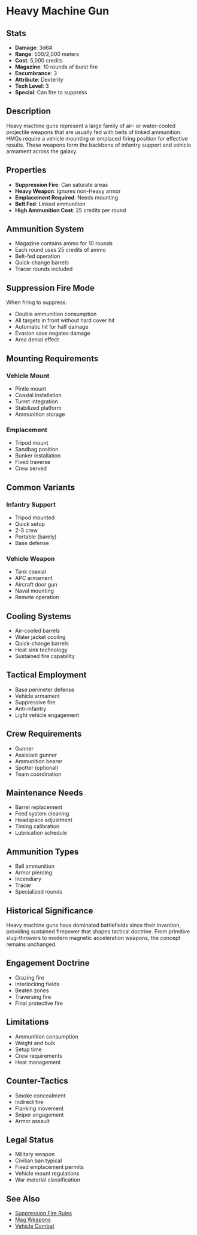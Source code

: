 # Heavy Machine Gun

## Stats
- **Damage**: 3d6#
- **Range**: 500/2,000 meters
- **Cost**: 5,000 credits
- **Magazine**: 10 rounds of burst fire
- **Encumbrance**: 3
- **Attribute**: Dexterity
- **Tech Level**: 3
- **Special**: Can fire to suppress

## Description
Heavy machine guns represent a large family of air- or water-cooled projectile weapons that are usually fed with belts of linked ammunition. HMGs require a vehicle mounting or emplaced firing position for effective results. These weapons form the backbone of infantry support and vehicle armament across the galaxy.

## Properties
- **Suppression Fire**: Can saturate areas
- **Heavy Weapon**: Ignores non-Heavy armor
- **Emplacement Required**: Needs mounting
- **Belt Fed**: Linked ammunition
- **High Ammunition Cost**: 25 credits per round

## Ammunition System
- Magazine contains ammo for 10 rounds
- Each round uses 25 credits of ammo
- Belt-fed operation
- Quick-change barrels
- Tracer rounds included

## Suppression Fire Mode
When firing to suppress:
- Double ammunition consumption
- All targets in front without hard cover hit
- Automatic hit for half damage
- Evasion save negates damage
- Area denial effect

## Mounting Requirements
### Vehicle Mount
- Pintle mount
- Coaxial installation
- Turret integration
- Stabilized platform
- Ammunition storage

### Emplacement
- Tripod mount
- Sandbag position
- Bunker installation
- Fixed traverse
- Crew served

## Common Variants
### Infantry Support
- Tripod mounted
- Quick setup
- 2-3 crew
- Portable (barely)
- Base defense

### Vehicle Weapon
- Tank coaxial
- APC armament
- Aircraft door gun
- Naval mounting
- Remote operation

## Cooling Systems
- Air-cooled barrels
- Water jacket cooling
- Quick-change barrels
- Heat sink technology
- Sustained fire capability

## Tactical Employment
- Base perimeter defense
- Vehicle armament
- Suppressive fire
- Anti-infantry
- Light vehicle engagement

## Crew Requirements
- Gunner
- Assistant gunner
- Ammunition bearer
- Spotter (optional)
- Team coordination

## Maintenance Needs
- Barrel replacement
- Feed system cleaning
- Headspace adjustment
- Timing calibration
- Lubrication schedule

## Ammunition Types
- Ball ammunition
- Armor piercing
- Incendiary
- Tracer
- Specialized rounds

## Historical Significance
Heavy machine guns have dominated battlefields since their invention, providing sustained firepower that shapes tactical doctrine. From primitive slug-throwers to modern magnetic acceleration weapons, the concept remains unchanged.

## Engagement Doctrine
- Grazing fire
- Interlocking fields
- Beaten zones
- Traversing fire
- Final protective fire

## Limitations
- Ammunition consumption
- Weight and bulk
- Setup time
- Crew requirements
- Heat management

## Counter-Tactics
- Smoke concealment
- Indirect fire
- Flanking movement
- Sniper engagement
- Armor assault

## Legal Status
- Military weapon
- Civilian ban typical
- Fixed emplacement permits
- Vehicle mount regulations
- War material classification

## See Also
- [Suppression Fire Rules](../../../combat-rules/suppression-fire.md)
- [Mag Weapons](../ranged/mag-rifle.md)
- [Vehicle Combat](../../../vehicle-rules/vehicle-combat.md)